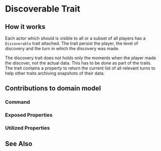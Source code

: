 # Discoverable Trait

##  How it works

Each actor which should is visible to all or a subset of all players has a `Discoverable` trait attached. The trait persist the player, the level of discovery and the turn in which the discovery was made.

The discovery trait does not holds only the moments when the player made the discover, not the actual data. This has to be done as part of the traits. The trait contains a property to return the current list of all relevant turns to help other traits archiving snapshots of their data.

## Contributions to domain model

### Command

### Exposed Properties

### Utilized Properties

## See Also
